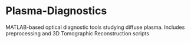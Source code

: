 # Plasma-Diagnostics
MATLAB-based optical diagnostic tools studying diffuse plasma. Includes preprocessing and 3D Tomographic Reconstruction scripts
